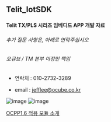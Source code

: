 ## Telit_IotSDK

####  Telit TX/PLS 시리즈 임베디드 APP 개발 자료 



######  추가 질문 사항은, 아래로 연락주십시오

###### 오큐브 / TM 본부 이정민 책임 

  - 연락처 : 010-2732-3289 

  - email : jefflee@ocube.co.kr 

![image](https://github.com/jefflee2022/Telit_IotSDK/assets/121525685/5fcbb131-42fc-4494-a434-dfe6c168d293)
![image](https://github.com/jefflee2022/Telit_IotSDK/assets/121525685/094bb74b-43d7-443d-a319-fdc9d4076fba)



[OCPP1.6 적용 모듈 소개](https://www.datanet.co.kr/news/articleView.html?idxno=185150)
